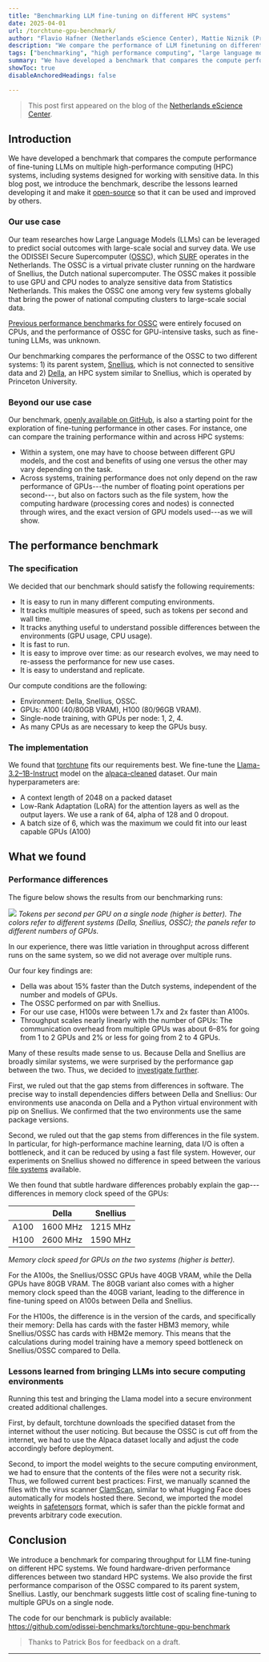```yaml
---
title: "Benchmarking LLM fine-tuning on different HPC systems"
date: 2025-04-01
url: /torchtune-gpu-benchmark/
author: "Flavio Hafner (Netherlands eScience Center), Mattie Niznik (Princeton Research Computing), Malte Lüken (Netherlands eScience Center), Alessandra Maranca (Princeton University), Matthew Salganik (Princeton University)"
description: "We compare the performance of LLM finetuning on different systems and explore reasons for performance differences."
tags: ["benchmarking", "high performance computing", "large language models", "social data", "secure computing"]
summary: "We have developed a benchmark that compares the compute performance of fine-tuning LLMs on multiple high-performance computing (HPC) systems, including systems designed for working with sensitive data. In this blog post, we introduce the benchmark, describe the lessons learned developing it and make it open-source so that it can be used and improved by others."
showToc: true
disableAnchoredHeadings: false

---
```

> This post first appeared on the blog of the [Netherlands eScience Center](https://blog.esciencecenter.nl/benchmarking-llm-fine-tuning-on-different-hpc-systems-0ed7efcac646).

## Introduction

We have developed a benchmark that compares the compute performance of fine-tuning LLMs on multiple high-performance computing (HPC) systems, including systems designed for working with sensitive data. In this blog post, we introduce the benchmark, describe the lessons learned developing it and make it [open-source](https://github.com/odissei-benchmarks/torchtune-gpu-benchmark) so that it can be used and improved by others.

### Our use case
Our team researches how Large Language Models (LLMs) can be leveraged to predict social outcomes with large-scale social and survey data. We use the ODISSEI Secure Supercomputer ([OSSC](https://servicedesk.surf.nl/wiki/spaces/WIKI/pages/17826074/ODISSEI+Secure+Supercomputer)), which [SURF](https://www.surf.nl/) operates in the Netherlands. The OSSC is a virtual private cluster running on the hardware of Snellius, the Dutch national supercomputer. The OSSC makes it possible to use GPU and CPU nodes to analyze sensitive data from Statistics Netherlands. This makes the OSSC one among very few systems globally that bring the power of national computing clusters to large-scale social data.

[Previous performance benchmarks for OSSC](https://arxiv.org/pdf/2103.14679) were entirely focused on CPUs, and the performance of OSSC for GPU-intensive tasks, such as fine-tuning LLMs, was unknown.

Our benchmarking compares the performance of the OSSC to two different systems: 1) its parent system, [Snellius](https://www.surf.nl/en/services/snellius-the-national-supercomputer), which is not connected to sensitive data and 2) [Della](https://researchcomputing.princeton.edu/systems/della), an HPC system similar to Snellius, which is operated by Princeton University.

### Beyond our use case

Our benchmark, [openly available on GitHub](https://github.com/odissei-benchmarks/torchtune-gpu-benchmark), is also a starting point for the exploration of fine-tuning performance in other cases. For instance, one can compare the training performance within and across HPC systems:
- Within a system, one may have to choose between different GPU models, and the cost and benefits of using one versus the other may vary depending on the task.
- Across systems, training performance does not only depend on the raw performance of GPUs---the number of floating point operations per second---, but also on factors such as the file system, how the computing hardware (processing cores and nodes) is connected through wires, and the exact version of GPU models used---as we will show.

## The performance benchmark

### The specification
We decided that our benchmark should satisfy the following requirements:
- It is easy to run in many different computing environments.
- It tracks multiple measures of speed, such as tokens per second and wall time.
- It tracks anything useful to understand possible differences between the environments (GPU usage, CPU usage).
- It is fast to run.
- It is easy to improve over time: as our research evolves, we may need to re-assess the performance for new use cases.
- It is easy to understand and replicate.

Our compute conditions are the following:
- Environment: Della, Snellius, OSSC.
- GPUs: A100 (40/80GB VRAM), H100 (80/96GB VRAM).
- Single-node training, with GPUs per node: 1, 2, 4.
- As many CPUs as are necessary to keep the GPUs busy.

### The implementation

We found that [torchtune](https://pytorch.org/torchtune/stable/index.htm) fits our requirements best. We fine-tune the [Llama-3.2–1B-Instruct](https://huggingface.co/meta-llama/Llama-3.2-1B-Instruct) model on the [alpaca-cleaned](https://huggingface.co/datasets/yahma/alpaca-cleaned) dataset. Our main hyperparameters are:
- A context length of 2048 on a packed dataset
- Low-Rank Adaptation (LoRA) for the attention layers as well as the output layers. We use a rank of 64, alpha of 128 and 0 dropout.
- A batch size of 6, which was the maximum we could fit into our least capable GPUs (A100)


## What we found

### Performance differences

The figure below shows the results from our benchmarking runs:

![](della-snellius-ossc.png)
*Tokens per second per GPU on a single node (higher is better). The colors refer to different systems (Della, Snellius, OSSC); the panels refer to different numbers of GPUs.*

In our experience, there was little variation in throughput across different runs on the same system, so we did not average over multiple runs.

Our four key findings are:
- Della was about 15% faster than the Dutch systems, independent of the number and models of GPUs.
- The OSSC performed on par with Snellius.
- For our use case, H100s were between 1.7x and 2x faster than A100s.
- Throughput scales nearly linearly with the number of GPUs: The communication overhead from multiple GPUs was about 6–8% for going from 1 to 2 GPUs and 2% or less for going from 2 to 4 GPUs.

Many of these results made sense to us. Because Della and Snellius are broadly similar systems, we were surprised by the performance gap between the two. Thus, we decided to [investigate further](https://github.com/odissei-benchmarks/torchtune-gpu-benchmark/issues/10).

First, we ruled out that the gap stems from differences in software. The precise way to install dependencies differs between Della and Snellius: Our environments use anaconda on Della and a Python virtual environment with pip on Snellius. We confirmed that the two environments use the same package versions.

Second, we ruled out that the gap stems from differences in the file system. In particular, for high-performance machine learning, data I/O is often a bottleneck, and it can be reduced by using a fast file system. However, our experiments on Snellius showed no difference in speed between the various [file systems](https://servicedesk.surf.nl/wiki/display/WIKI/Snellius+filesystems) available.

We then found that subtle hardware differences probably explain the gap---differences in memory clock speed of the GPUs:

|      | Della    | Snellius |
|------|----------|----------|
| A100 | 1600 MHz | 1215 MHz |
| H100 | 2600 MHz | 1590 MHz |

*Memory clock speed for GPUs on the two systems (higher is better).*

For the A100s, the Snellius/OSSC GPUs have 40GB VRAM, while the Della GPUs have 80GB VRAM. The 80GB variant also comes with a higher memory clock speed than the 40GB variant, leading to the difference in fine-tuning speed on A100s between Della and Snellius.

For the H100s, the difference is in the version of the cards, and specifically their memory: Della has cards with the faster HBM3 memory, while Snellius/OSSC has cards with HBM2e memory. This means that the calculations during model training have a memory speed bottleneck on Snellius/OSSC compared to Della.

### Lessons learned from bringing LLMs into secure computing environments
Running this test and bringing the Llama model into a secure environment created additional challenges.

First, by default, torchtune downloads the specified dataset from the internet without the user noticing. But because the OSSC is cut off from the internet, we had to use the Alpaca dataset locally and adjust the code accordingly before deployment.

Second, to import the model weights to the secure computing environment, we had to ensure that the contents of the files were not a security risk. Thus, we followed current best practices: First, we manually scanned the files with the virus scanner [ClamScan](https://docs.clamav.net/manual/Usage/Scanning.html), similar to what Hugging Face does automatically for models hosted there. Second, we imported the model weights in [safetensors](https://huggingface.co/docs/safetensors/en/index) format, which is safer than the pickle format and prevents arbitrary code execution.

## Conclusion
We introduce a benchmark for comparing throughput for LLM fine-tuning on different HPC systems. We found hardware-driven performance differences between two standard HPC systems. We also provide the first performance comparison of the OSSC compared to its parent system, Snellius. Lastly, our benchmark suggests little cost of scaling fine-tuning to multiple GPUs on a single node.

The code for our benchmark is publicly available: https://github.com/odissei-benchmarks/torchtune-gpu-benchmark

> Thanks to Patrick Bos for feedback on a draft.

---
